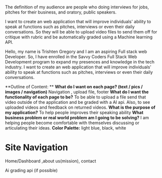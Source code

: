 The definition of my audience are people who doing interviews for jobs, pitches for their business, and oratory, public speakers.

I want to create an web application that will improve individuals' ability to speak at functions such as pitches, interviews or even their daily conversations. So they will be able to upload video files to send them off for critique with rubric and be automatically graded using a Machine learning API.

Hello, my name is Trishten Gregory and I am an aspiring Full stack web Developer. So, I have enrolled in the Savvy Coders Full Stack Web Development program to expand my presences and knowledge in the tech industry. I want to create an web application that will improve individuals' ability to speak at functions such as pitches, interviews or even their daily conversations.

**Outline of Content: **
**What do I want on each page? (text / pics / images / navigation)**
Navigation , upload file, footer
**What do I want the functionality of each page to be?**
To be able to upload a file send that video outside of the application and be graded with a AI api. Also, to see uploaded videos and feedback on returned videos.
**What is the purpose of my application?**
To help people improves their speaking ability
**What business problem or real world problem am I going to be solving?**
I am helping people become comfortable with themselves discussing or articulating their ideas.
**Color Palette:** light blue, black, white

# Site Navigation

Home/Dashboard ,about us(mission), contact

Ai grading api (if possible)

